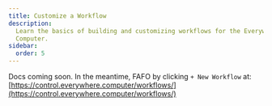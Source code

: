 ```yaml
---
title: Customize a Workflow
description: 
  Learn the basics of building and customizing workflows for the Everywhere
  Computer.
sidebar:
  order: 5
---
```


Docs coming soon. In the meantime, FAFO by clicking `+ New Workflow` at: [https://control.everywhere.computer/workflows/](https://control.everywhere.computer/workflows/)
